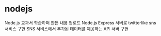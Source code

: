 # nodejs
Node.js 교과서 학습하며 만든 내용 업로드
Node.js Express 서버로 twitterlike sns 서비스 구현
SNS 서비스에서 추가된 데이터를 제공하는 API 서버 구현
